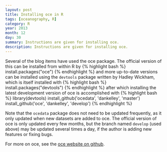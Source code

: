 ```yaml
---
layout: post
title: Installing oce in R
tags: [oceanography, R]
category: R
year: 2013
month: 12
day: 30
summary: Instructions are given for installing oce.
description: Instructions are given for installing oce.
---
```


Several of the blog items have used the oce package.  The official version of this can be installed from within R by
{% highlight bash %}
install.packages("oce")
{% endhighlight %}
and more up-to-date versions can be installed using the ``devtools`` package written by Hadley Wickham, which is itself installed with
{% highlight bash %}
install.packages("devtools")
{% endhighlight %}
after which installing the latest development version of oce is accomplished with
{% highlight bash %}
library(devtools)
install_github('ocedata', 'dankelley', 'master')
install_github('oce', 'dankelley', 'develop')
{% endhighlight %}

Note that the ``ocedata`` package does not need to be updated frequently, as it only updated when new datasets are added to oce. The official version of oce is only updated every few months, but the branch named ``develop`` (used above) may be updated several times a day, if the author is adding new features or fixing bugs.

For more on oce, see the [oce website on github](http://dankelley.github.io/oce/).
